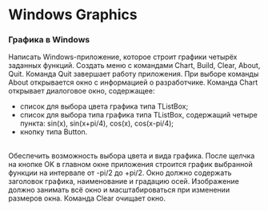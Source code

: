 ﻿
  

# Windows Graphics

### ****Графика в Windows****

Написать Windows-приложение, которое строит графики четырёх заданных функций. Создать меню с командами Chart, Build, Clear, About, Quit. Команда Quit завершает работу приложения. При выборе команды About открывается окно с информацией о разработчике. Команда Chart открывает диалоговое окно, содержащее:

 - список для выбора цвета графика типа TListBox;
 - список для выбора типа графика типа TListBox, содержащий четыре пункта: sin(x), sin(x+pi/4), cos(x), cos(x-pi/4);
 - кнопку типа Button.
<br/>
Обеспечить возможность выбора цвета и вида графика. После щелчка на кнопке OK в главном окне приложения строится график выбранной функции на интервале от -pi/2 до +pi/2. Окно должно содержать заголовок графика, наименование и градацию осей. Изображение должно занимать всё окно и масштабироваться при изменении размеров окна.  Команда Clear очищает окно.
<br/>

